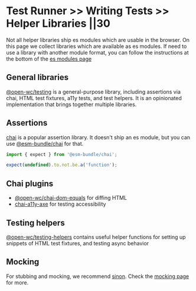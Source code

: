 # Test Runner >> Writing Tests >> Helper Libraries ||30

Not all helper libraries ship es modules which are usable in the browser. On this page we collect libraries which are available as es modules. If need to use a library with another module format, you can follow the instructions at the bottom of the [es modules page](../../../guides/going-buildless/es-modules.md)

## General libraries

[@open-wc/testing](https://github.com/open-wc/open-wc/tree/master/packages/testing) is a general-purpose library, including assertions via chai, HTML test fixtures, a11y tests, and test helpers. It is an opinionated implementation that brings together multiple libraries.

## Assertions

[chai](https://www.npmjs.com/package/chai) is a popular assertion library. It doesn't ship an es module, but you can use [@esm-bundle/chai](https://www.npmjs.com/package/@esm-bundle/chai) for that.

```js
import { expect } from '@esm-bundle/chai';

expect(undefined).to.not.be.a('function');
```

## Chai plugins

- [@open-wc/chai-dom-equals](https://www.npmjs.com/package/@open-wc/chai-dom-equals) for diffing HTML
- [chai-a11y-axe](https://www.npmjs.com/package/chai-a11y-axe) for testing accessibility

## Testing helpers

[@open-wc/testing-helpers](https://www.npmjs.com/package/@open-wc/testing-helpers) contains useful helper functions for setting up snippets of HTML test fixtures, and testing async behavior

## Mocking

For stubbing and mocking, we recommend [sinon](https://www.npmjs.com/package/sinon). Check the [mocking page](./mocking.md) for more.
